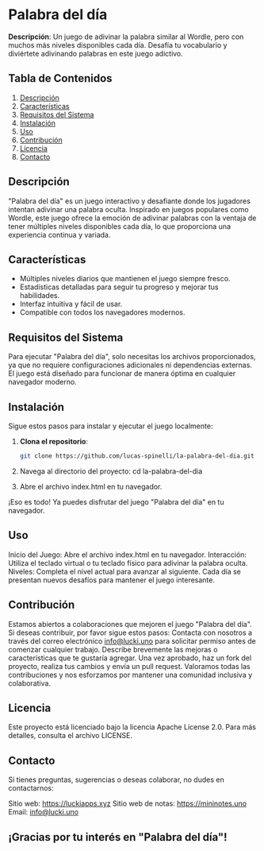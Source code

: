 # Palabra del día

**Descripción**: Un juego de adivinar la palabra similar al Wordle, pero con muchos más niveles disponibles cada día. Desafía tu vocabulario y diviértete adivinando palabras en este juego adictivo.

## Tabla de Contenidos

1. [Descripción](#descripción)
2. [Características](#características)
3. [Requisitos del Sistema](#requisitos-del-sistema)
4. [Instalación](#instalación)
5. [Uso](#uso)
6. [Contribución](#contribución)
7. [Licencia](#licencia)
8. [Contacto](#contacto)

## Descripción

"Palabra del día" es un juego interactivo y desafiante donde los jugadores intentan adivinar una palabra oculta. Inspirado en juegos populares como Wordle, este juego ofrece la emoción de adivinar palabras con la ventaja de tener múltiples niveles disponibles cada día, lo que proporciona una experiencia continua y variada.

## Características

- Múltiples niveles diarios que mantienen el juego siempre fresco.
- Estadísticas detalladas para seguir tu progreso y mejorar tus habilidades.
- Interfaz intuitiva y fácil de usar.
- Compatible con todos los navegadores modernos.

## Requisitos del Sistema

Para ejecutar "Palabra del día", solo necesitas los archivos proporcionados, ya que no requiere configuraciones adicionales ni dependencias externas. El juego está diseñado para funcionar de manera óptima en cualquier navegador moderno.

## Instalación

Sigue estos pasos para instalar y ejecutar el juego localmente:

1. **Clona el repositorio**:

   ```bash
   git clone https://github.com/lucas-spinelli/la-palabra-del-dia.git
2. Navega al directorio del proyecto:
   cd la-palabra-del-dia
3. Abre el archivo index.html en tu navegador.

¡Eso es todo! Ya puedes disfrutar del juego "Palabra del día" en tu navegador.

## Uso
Inicio del Juego: Abre el archivo index.html en tu navegador.
Interacción: Utiliza el teclado virtual o tu teclado físico para adivinar la palabra oculta.
Niveles: Completa el nivel actual para avanzar al siguiente. Cada día se presentan nuevos desafíos para mantener el juego interesante.

## Contribución
Estamos abiertos a colaboraciones que mejoren el juego "Palabra del día". Si deseas contribuir, por favor sigue estos pasos:
Contacta con nosotros a través del correo electrónico info@lucki.uno para solicitar permiso antes de comenzar cualquier trabajo.
Describe brevemente las mejoras o características que te gustaría agregar.
Una vez aprobado, haz un fork del proyecto, realiza tus cambios y envía un pull request.
Valoramos todas las contribuciones y nos esforzamos por mantener una comunidad inclusiva y colaborativa.

## Licencia
Este proyecto está licenciado bajo la licencia Apache License 2.0. Para más detalles, consulta el archivo LICENSE.

## Contacto
Si tienes preguntas, sugerencias o deseas colaborar, no dudes en contactarnos:

Sitio web: https://luckiapps.xyz
Sitio web de notas: https://mininotes.uno
Email: info@lucki.uno

## ¡Gracias por tu interés en "Palabra del día"!
